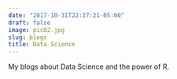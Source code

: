 ```yaml
---
date: "2017-10-31T22:27:21-05:00"
draft: false
image: pic02.jpg
slug: blogs
title: Data Science
---
```


My blogs about Data Science and the power of R.